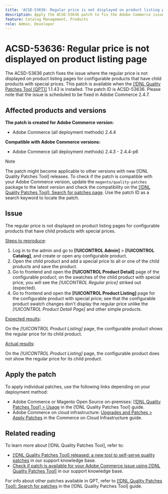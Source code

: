 ```yaml
---
title: 'ACSD-53636: Regular price is not displayed on product listing page'
description: Apply the ACSD-53636 patch to fix the Adobe Commerce issue where the regular price is not displayed on product listing pages for configurable products that have child products with special prices.
feature: Catalog Management, Products
role: Admin, Developer
---
```

# ACSD-53636: Regular price is not displayed on product listing page

The ACSD-53636 patch fixes the issue where the regular price is not displayed on product listing pages for configurable products that have child products with special prices. This patch is available when the [[!DNL Quality Patches Tool (QPT)]](/help/announcements/adobe-commerce-announcements/magento-quality-patches-released-new-tool-to-self-serve-quality-patches.md) 1.1.43 is installed. The patch ID is ACSD-53636. Please note that the issue is scheduled to be fixed in Adobe Commerce 2.4.7.

## Affected products and versions

**The patch is created for Adobe Commerce version:**

* Adobe Commerce (all deployment methods) 2.4.4

**Compatible with Adobe Commerce versions:**

* Adobe Commerce (all deployment methods) 2.4.3 - 2.4.4-p6

>[!NOTE]
>
>The patch might become applicable to other versions with new [!DNL Quality Patches Tool] releases. To check if the patch is compatible with your Adobe Commerce version, update the `magento/quality-patches` package to the latest version and check the compatibility on the [[!DNL Quality Patches Tool]: Search for patches page](https://experienceleague.adobe.com/tools/commerce-quality-patches/index.html). Use the patch ID as a search keyword to locate the patch.

## Issue

The regular price is not displayed on product listing pages for configurable products that have child products with special prices.

<u>Steps to reproduce</u>:

1. Log in to the admin and go to **[!UICONTROL Admin]** > **[!UICONTROL Catalog]**, and create or open any configurable product.
2. Open the child product and add a special price to all or one of the child products and save the product.
3. Go to frontend and open the **[!UICONTROL Product Detail]** page of the configurable product; on the swatches of the child product with special price, you will see the *[!UICONTROL Regular price]* striked out (expected).
4. Go to frontend and open the **[!UICONTROL Product Listing]** page for the configurable product with special price; see that the configurable product swatch changes don't display the regular price unlike the *[!UICONTROL Product Detail Page]* and other simple products.

<u>Expected results</u>:

On the *[!UICONTROL Product Listing]* page, the configurable product shows the regular price for its child product.

<u>Actual results</u>:

On the *[!UICONTROL Product Listing]* page, the configurable product does not show the regular price for its child product.
 
## Apply the patch

To apply individual patches, use the following links depending on your deployment method:

* Adobe Commerce or Magento Open Source on-premises: [[!DNL Quality Patches Tool] > Usage](https://experienceleague.adobe.com/docs/commerce-operations/tools/quality-patches-tool/usage.html) in the [!DNL Quality Patches Tool] guide.
* Adobe Commerce on cloud infrastructure: [Upgrades and Patches > Apply Patches](https://experienceleague.adobe.com/docs/commerce-cloud-service/user-guide/develop/upgrade/apply-patches.html) in the Commerce on Cloud Infrastructure guide.

## Related reading

To learn more about [!DNL Quality Patches Tool], refer to:

* [[!DNL Quality Patches Tool] released: a new tool to self-serve quality patches](/help/announcements/adobe-commerce-announcements/magento-quality-patches-released-new-tool-to-self-serve-quality-patches.md) in our support knowledge base.
* [Check if patch is available for your Adobe Commerce issue using [!DNL Quality Patches Tool]](/help/support-tools/patches-available-in-qpt-tool/check-patch-for-magento-issue-with-magento-quality-patches.md) in our support knowledge base.

For info about other patches available in QPT, refer to [[!DNL Quality Patches Tool]: Search for patches](https://experienceleague.adobe.com/tools/commerce-quality-patches/index.html) in the [!DNL Quality Patches Tool] guide.